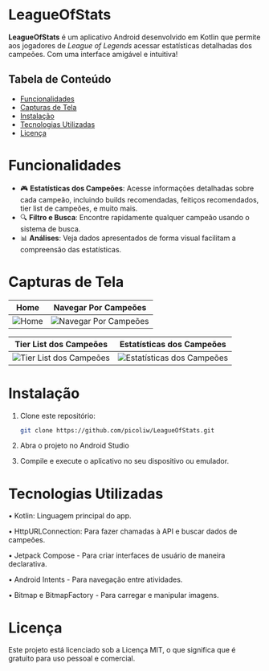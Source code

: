 # LeagueOfStats

**LeagueOfStats** é um aplicativo Android desenvolvido em Kotlin que permite aos jogadores de *League of Legends* acessar estatísticas detalhadas dos campeões. Com uma interface amigável e intuitiva!

## Tabela de Conteúdo

- [Funcionalidades](#funcionalidades)
- [Capturas de Tela](#capturas-de-tela)
- [Instalação](#instalação)
- [Tecnologias Utilizadas](#tecnologias-utilizadas)
- [Licença](#licença)

# Funcionalidades

- 🎮 **Estatísticas dos Campeões**: Acesse informações detalhadas sobre cada campeão, incluindo builds recomendadas, feitiços recomendados, tier list de campeões, e muito mais.
- 🔍 **Filtro e Busca**: Encontre rapidamente qualquer campeão usando o sistema de busca.
- 📊 **Análises**: Veja dados apresentados de forma visual facilitam a compreensão das estatísticas.

# Capturas de Tela

| Home | Navegar Por Campeões |
|:----:|:--------------------:|
| ![Home](https://i.imgur.com/pA03BDZ.png) | ![Navegar Por Campeões](https://i.imgur.com/sZUTnTR.png) |

| Tier List dos Campeões | Estatísticas dos Campeões |
|:----------------------:|:-------------------------:|
| ![Tier List dos Campeões](https://i.imgur.com/aLWTsuC.png) | ![Estatísticas dos Campeões](https://i.imgur.com/XxSqOmi.png) |

# Instalação

1. Clone este repositório:
   ```bash
   git clone https://github.com/picoliw/LeagueOfStats.git

2. Abra o projeto no Android Studio

3. Compile e execute o aplicativo no seu dispositivo ou emulador.

# Tecnologias Utilizadas

• Kotlin: Linguagem principal do app.

• HttpURLConnection: Para fazer chamadas à API e buscar dados de campeões.

• Jetpack Compose - Para criar interfaces de usuário de maneira declarativa.

• Android Intents - Para navegação entre atividades.

• Bitmap e BitmapFactory - Para carregar e manipular imagens.


# Licença

Este projeto está licenciado sob a Licença MIT, o que significa que é gratuito para uso pessoal e comercial.
